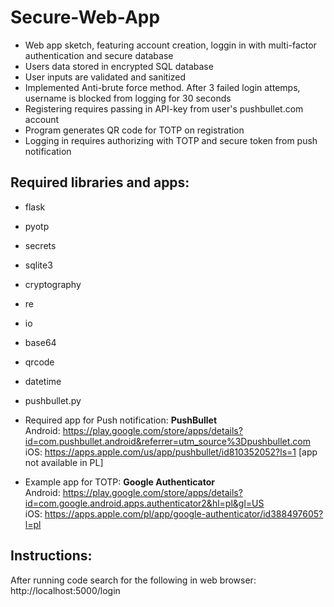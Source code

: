 # Secure-Web-App
* Web app sketch, featuring account creation, loggin in with multi-factor authentication and secure database
* Users data stored in encrypted SQL database
* User inputs are validated and sanitized
* Implemented Anti-brute force method. After 3 failed login attemps, username is blocked from logging for 30 seconds
* Registering requires passing in API-key from user's pushbullet.com account
* Program generates QR code for TOTP on registration
* Logging in requires authorizing with TOTP and secure token from push notification
  
## Required libraries and apps:
* flask
* pyotp
* secrets
* sqlite3
* cryptography
* re
* io
* base64
* qrcode
* datetime
* pushbullet.py

* Required app for Push notification: **PushBullet**   
Android: https://play.google.com/store/apps/details?id=com.pushbullet.android&referrer=utm_source%3Dpushbullet.com   
iOS: https://apps.apple.com/us/app/pushbullet/id810352052?ls=1 [app not available in PL]   
* Example app for TOTP: **Google Authenticator**   
Android: https://play.google.com/store/apps/details?id=com.google.android.apps.authenticator2&hl=pl&gl=US   
iOS: https://apps.apple.com/pl/app/google-authenticator/id388497605?l=pl

## Instructions:   
After running code search for the following in web browser: http://localhost:5000/login   
